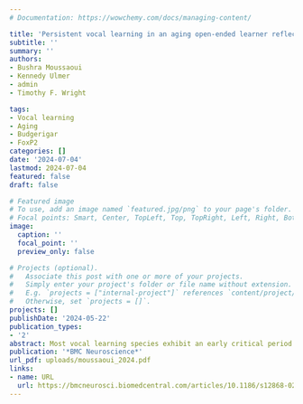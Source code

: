 ```yaml
---
# Documentation: https://wowchemy.com/docs/managing-content/

title: 'Persistent vocal learning in an aging open-ended learner reflected in neural FoxP2 expression'
subtitle: ''
summary: ''
authors:
- Bushra Moussaoui
- Kennedy Ulmer
- admin
- Timothy F. Wright 

tags:
- Vocal learning
- Aging
- Budgerigar
- FoxP2
categories: []
date: '2024-07-04'
lastmod: 2024-07-04
featured: false
draft: false

# Featured image
# To use, add an image named `featured.jpg/png` to your page's folder.
# Focal points: Smart, Center, TopLeft, Top, TopRight, Left, Right, BottomLeft, Bottom, BottomRight.
image:
  caption: ''
  focal_point: ''
  preview_only: false

# Projects (optional).
#   Associate this post with one or more of your projects.
#   Simply enter your project's folder or file name without extension.
#   E.g. `projects = ["internal-project"]` references `content/project/deep-learning/index.md`.
#   Otherwise, set `projects = []`.
projects: []
publishDate: '2024-05-22'
publication_types: 
- '2'
abstract: Most vocal learning species exhibit an early critical period during which their vocal control neural circuitry facilitates the acquisition of new vocalizations. Some taxa, most notably humans and parrots, retain some degree of neurobehavioral plasticity throughout adulthood, but both the extent of this plasticity and the neurogenetic mechanisms underlying it remain unclear. Differential expression of the transcription factor FoxP2 in both songbird and parrot vocal control nuclei has been identified previously as a key pattern facilitating vocal learning. We hypothesize that the resilience of vocal learning to cognitive decline in open-ended learners will be reflected in an absence of age-related changes in neural FoxP2 expression. We tested this hypothesis in the budgerigar (Melopsittacus undulatus), a small gregarious parrot in which adults converge on shared call types in response to shifts in group membership. We formed novel flocks of 4 previously unfamiliar males belonging to the same age class, either “young adult” (6 mo − 1 year) or “older adult” (≥ 3 year), and then collected audio-recordings over a 20-day learning period to assess vocal learning ability. Following behavioral recording, immunohistochemistry was performed on collected neural tissue to measure FoxP2 protein expression in a parrot vocal learning center, the magnocellular nucleus of the medial striatum (MMSt), and its adjacent striatum.
publication: '*BMC Neuroscience*'
url_pdf: uploads/moussaoui_2024.pdf
links:
- name: URL
  url: https://bmcneurosci.biomedcentral.com/articles/10.1186/s12868-024-00879-8
---
```

